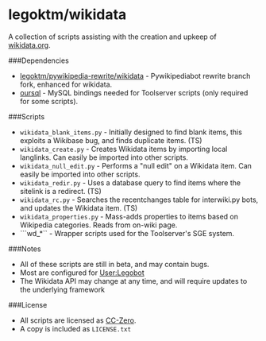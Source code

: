 legoktm/wikidata
============================

A collection of scripts assisting with the creation and upkeep of [wikidata.org](https://www.wikidata.org).

###Dependencies

- [legoktm/pywikipedia-rewrite/wikidata](https://github.com/legoktm/pywikipedia-rewrite/tree/wikidata) - Pywikipediabot rewrite branch fork, enhanced for wikidata.
- [oursql](http://pythonhosted.org/oursql/) - MySQL bindings needed for Toolserver scripts (only required for some scripts).


###Scripts

- ```wikidata_blank_items.py``` - Initially designed to find blank items, this exploits a Wikibase bug, and finds duplicate items. (TS)
- ```wikidata_create.py``` - Creates Wikidata items by importing local langlinks. Can easily be imported into other scripts.
- ```wikidata_null_edit.py``` - Performs a "null edit" on a Wikidata item. Can easily be imported into other scripts.
- ```wikidata_redir.py``` - Uses a database query to find items where the sitelink is a redirect. (TS)
- ```wikidata_rc.py``` - Searches the recentchanges table for interwiki.py bots, and updates the Wikidata item. (TS)
- ```wikidata_properties.py``` - Mass-adds properties to items based on Wikipedia categories. Reads from on-wiki page.
- ```wd_*`` - Wrapper scripts used for the Toolserver's SGE system.

###Notes

- All of these scripts are still in beta, and may contain bugs.
- Most are configured for [User:Legobot](https://www.wikidata.org/wiki/User:Legobot)
- The Wikidata API may change at any time, and will require updates to the underlying framework

###License

- All scripts are licensed as [CC-Zero](https://creativecommons.org/publicdomain/zero/1.0).
- A copy is included as ```LICENSE.txt```